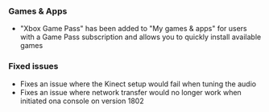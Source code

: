 ### Games & Apps
- "Xbox Game Pass" has been added to "My games & apps" for users with a Game Pass subscription and allows you to quickly install available games

### Fixed issues
- Fixes an issue where the Kinect setup would fail when tuning the audio
- Fixes an issue where network transfer would no longer work when initiated ona console on version 1802